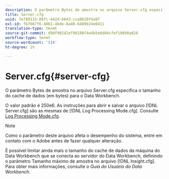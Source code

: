 ```yaml
---
description: O parâmetro Bytes de amostra no arquivo Server.cfg especifica o tamanho do cache de dados (em bytes) para o Data Workbench.
title: Server.cfg
uuid: 7e789133-09fc-442d-b643-cca8620f4a97
exl-id: fb7667f6-4061-4bde-8a48-6489b24e0411
translation-type: tm+mt
source-git-commit: d9df90242ef96188f4e4b5e6d04cfef196b0a628
workflow-type: tm+mt
source-wordcount: '114'
ht-degree: 1%

---
```


# Server.cfg{#server-cfg}

O parâmetro Bytes de amostra no arquivo Server.cfg especifica o tamanho do cache de dados (em bytes) para o Data Workbench.

O valor padrão é 250e6. As instruções para abrir e salvar o arquivo [!DNL Server.cfg] são as mesmas de [!DNL Log Processing Mode.cfg]. Consulte [Log Processing Mode.cfg](../../../home/c-dataset-const-proc/c-add-config-files/t-log-proc-mode.md#task-e530907cb34f488182afe625e6d9e44a).

>[!NOTE]
>
>Como o parâmetro deste arquivo afeta o desempenho do sistema, entre em contato com o Adobe antes de fazer qualquer alteração.

É possível limitar ainda mais o tamanho do cache de dados da máquina do Data Workbench que se conecta ao servidor do Data Workbench, definindo o parâmetro Tamanho máximo de amostra no arquivo [!DNL Insight.cfg]. Para obter mais informações, consulte o *Guia do Usuário do Data Workbench*.

